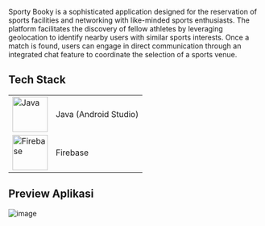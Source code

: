 Sporty Booky is a sophisticated application designed for the reservation of sports facilities and networking with like-minded sports enthusiasts. The platform facilitates the discovery of fellow athletes by leveraging geolocation to identify nearby users with similar sports interests. Once a match is found, users can engage in direct communication through an integrated chat feature to coordinate the selection of a sports venue.
##  **Tech Stack**
<table>
  <tr>
    <!-- Kolom untuk gambar dan teks Java -->
    <td>
      <img src="https://github.com/Damaramon/Arpet-Feeder/assets/128273587/3ab87199-09d9-4c91-abed-f122c3c1a9aa" alt="Java" style="width: 70px; vertical-align: middle;">
    </td>
    <td>
      Java (Android Studio)
    </td>
  </tr>
  <tr>
    <!-- Kolom untuk gambar dan teks MQTT -->
    <td>
      <img src="https://github.com/Damaramon/Sporty-Booky/assets/128273587/21e4b4ca-8c12-4069-bd65-2e0a595b20f7" alt="Firebase" style="width: 70px; vertical-align: middle;">
    </td>
    <td>
      Firebase
    </td>
  </tr>

</table>


##  **Preview Aplikasi**
![image](https://github.com/Damaramon/Sporty-Booky/assets/128273587/06b53531-be24-4c36-aed6-2342e9545fe5)


